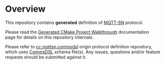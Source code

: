 # Overview
This repository contains **generated** definition of 
[MQTT-SN](http://mqtt.org/2013/12/mqtt-for-sensor-networks-mqtt-sn)
protocol. 

Please read the
[Generated CMake Project Walkthrough](https://github.com/commschamp/commsdsl/blob/master/doc/GeneratedProjectWalkthrough.md)
documentation page for details on this repository internals.

Please refer to [cc.mqttsn.commsdsl](https://github.com/commschamp/cc.mqttsn.commsdsl)
origin protocol definition repository, which uses
[CommsDSL](https://github.com/commschamp/CommsDSL-Specification) schema 
file(s). Any issues, questions and/or feature requests
should be submitted against it.
